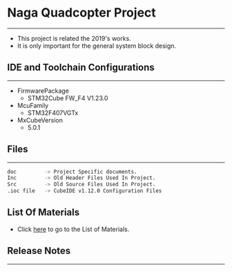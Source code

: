 
# Naga Quadcopter Project
----
- This project is related the 2019's works.
- It is only important for the general system block design.

## IDE and Toolchain Configurations
----
- FirmwarePackage
   - STM32Cube FW_F4 V1.23.0
- McuFamily
   - STM32F407VGTx
- MxCubeVersion
   - 5.0.1

## Files
----
```bash
doc         -> Project Specific documents.
Inc         -> Old Header Files Used In Project.
Src         -> Old Source Files Used In Project.
.ioc file   -> CubeIDE v1.12.0 Configuration Files
```

## List Of Materials
- Click [here](https://docs.google.com/spreadsheets/d/1wxy-Il5-b6qal-QTF8aaAUdgeuC_cPNaLctMvx8Ulks/edit?usp=sharing) to go to the List of Materials.

## Release Notes
----

